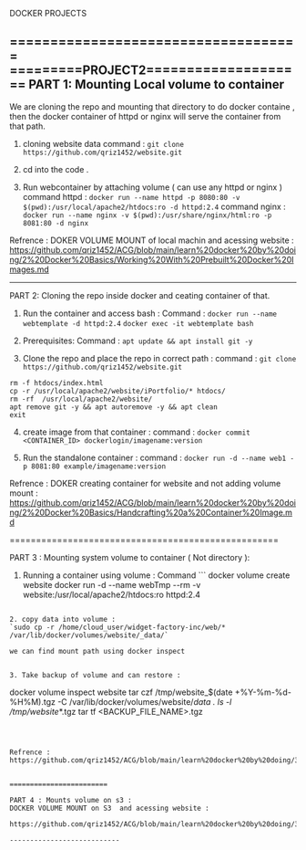 DOCKER PROJECTS







====================================
=========PROJECT2====================
PART 1: Mounting Local volume to container 
-------------------------------------

We are cloning the repo and mounting that directory to do docker containe , then  the docker container of httpd or nginx will serve the container from that path.

1. cloning website data
command : `git clone https://github.com/qriz1452/website.git`

2. cd into the code .

3. Run  webcontainer by attaching volume ( can use any httpd or nginx )
command httpd : `docker run --name httpd -p 8080:80 -v $(pwd):/usr/local/apache2/htdocs:ro -d httpd:2.4`
command nginx : `docker run --name nginx -v $(pwd):/usr/share/nginx/html:ro -p 8081:80 -d nginx`


Refrence : DOKER VOLUME MOUNT of local machin and acessing website : 
 https://github.com/qriz1452/ACG/blob/main/learn%20docker%20by%20doing/2%20Docker%20Basics/Working%20With%20Prebuilt%20Docker%20Images.md


--------------------------------------------
PART 2:  Cloning  the repo inside docker and ceating container of that.


1. Run the container and access bash :
Command : `docker run --name webtemplate -d httpd:2.4`
`docker exec -it webtemplate bash`


2. Prerequisites: 
Command : `apt update && apt install git -y`

3. Clone the repo and place the repo in correct path :
command : `git clone https://github.com/qriz1452/website.git`
```
rm -f htdocs/index.html
cp -r /usr/local/apache2/website/iPortfolio/* htdocs/
rm -rf  /usr/local/apache2/website/
apt remove git -y && apt autoremove -y && apt clean 
exit
```

4. create image from that container :
command : `docker commit <CONTAINER_ID> dockerlogin/imagename:version`


5. Run the standalone container :
command : `docker run -d --name web1 -p 8081:80 example/imagename:version`



Refrence : DOKER creating container for website and not adding volume mount :
https://github.com/qriz1452/ACG/blob/main/learn%20docker%20by%20doing/2%20Docker%20Basics/Handcrafting%20a%20Container%20Image.md


===================================================

PART 3 : Mounting system volume to container ( Not directory ): 


1.  Running a container using volume :
Command ```
docker volume create website
docker run -d --name webTmp --rm -v website:/usr/local/apache2/htdocs:ro httpd:2.4
```

2. copy data into volume :
`sudo cp -r /home/cloud_user/widget-factory-inc/web/* /var/lib/docker/volumes/website/_data/`

we can find mount path using docker inspect


3. Take backup of volume and can restore :
```
docker volume inspect website
tar czf /tmp/website_$(date +%Y-%m-%d-%H%M).tgz -C /var/lib/docker/volumes/website/_data .
ls -l /tmp/website_*.tgz
tar tf <BACKUP_FILE_NAME>.tgz
```



Refrence : https://github.com/qriz1452/ACG/blob/main/learn%20docker%20by%20doing/3%20Docker%20Storage/Storing%20Container%20Data%20In%20Docker%20Volumes.md


========================

PART 4 : Mounts volume on s3 :
DOCKER VOLUME MOUNT on S3  and acessing website : 

https://github.com/qriz1452/ACG/blob/main/learn%20docker%20by%20doing/3%20Docker%20Storage/Storing%20Container%20Data%20in%20AWS%20S3.md

---------------------------
